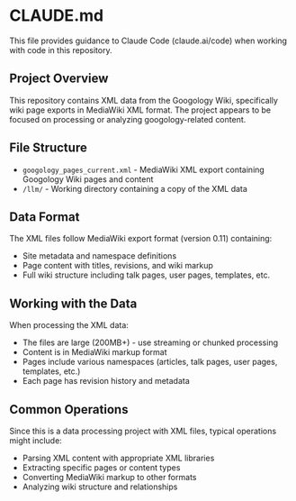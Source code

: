 # CLAUDE.md

This file provides guidance to Claude Code (claude.ai/code) when working with code in this repository.

## Project Overview

This repository contains XML data from the Googology Wiki, specifically wiki page exports in MediaWiki XML format. The project appears to be focused on processing or analyzing googology-related content.

## File Structure

- `googology_pages_current.xml` - MediaWiki XML export containing Googology Wiki pages and content
- `/llm/` - Working directory containing a copy of the XML data

## Data Format

The XML files follow MediaWiki export format (version 0.11) containing:
- Site metadata and namespace definitions
- Page content with titles, revisions, and wiki markup
- Full wiki structure including talk pages, user pages, templates, etc.

## Working with the Data

When processing the XML data:
- The files are large (200MB+) - use streaming or chunked processing
- Content is in MediaWiki markup format
- Pages include various namespaces (articles, talk pages, user pages, templates, etc.)
- Each page has revision history and metadata

## Common Operations

Since this is a data processing project with XML files, typical operations might include:
- Parsing XML content with appropriate XML libraries
- Extracting specific pages or content types
- Converting MediaWiki markup to other formats
- Analyzing wiki structure and relationships